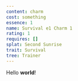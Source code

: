 ```yaml
---
content: charm
cost: something
essence: 1
name: Survival e1 Charm 1
rating: 1
requires: []
splat: Second Sunrise
trait: Survival
tree: Trainer
---
```


Hello **world**!
